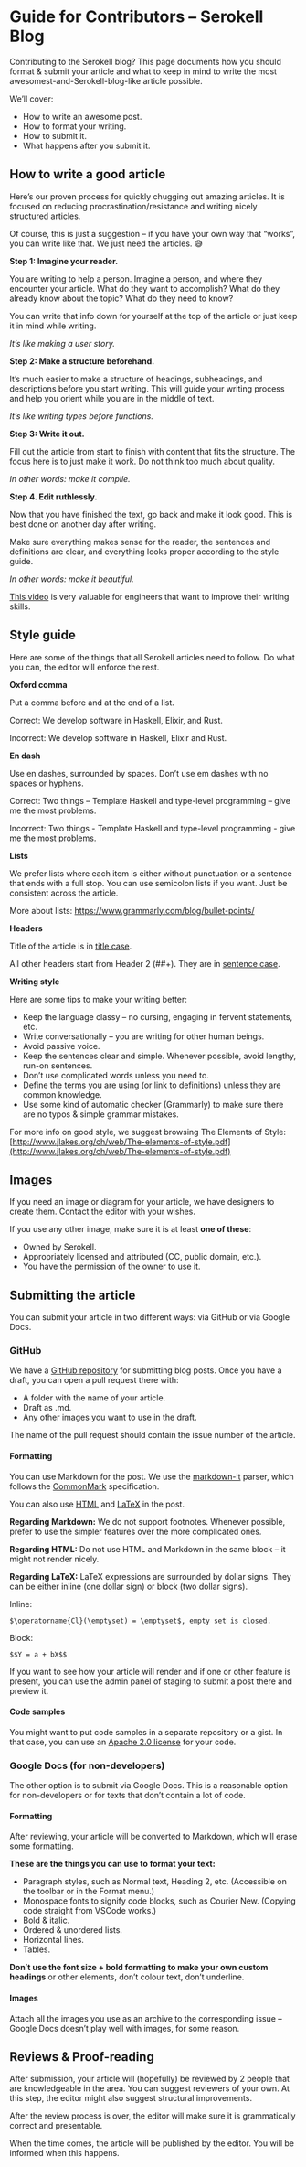 # Guide for Contributors – Serokell Blog

Contributing to the Serokell blog? This page documents how you should format & submit your article and what to keep in mind to write the most awesomest-and-Serokell-blog-like article possible. 

We’ll cover:

* How to write an awesome post.
* How to format your writing. 
* How to submit it. 
* What happens after you submit it.


## How to write a good article

Here’s our proven process for quickly chugging out amazing articles. It is focused on reducing procrastination/resistance and writing nicely structured articles.  

Of course, this is just a suggestion – if you have your own way that “works”, you can write like that. We just need the articles. 😅 

**Step 1: Imagine your reader.**

You are writing to help a person. Imagine a person, and where they encounter your article. What do they want to accomplish? What do they already know about the topic? What do they need to know? 

You can write that info down for yourself at the top of the article or just keep it in mind while writing. 

_It’s like making a user story._  

**Step 2: Make a structure beforehand.**

It’s much easier to make a structure of headings, subheadings, and descriptions before you start writing. This will guide your writing process and help you orient while you are in the middle of text. 

_It’s like writing types before functions._

**Step 3: Write it out.** 

Fill out the article from start to finish with content that fits the structure. The focus here is to just make it work. Do not think too much about quality. 

_In other words: make it compile._ 

**Step 4. Edit ruthlessly.**

Now that you have finished the text, go back and make it look good. This is best done on another day after writing. 

Make sure everything makes sense for the reader, the sentences and definitions are clear, and everything looks proper according to the style guide.  

_In other words: make it beautiful._

[This video](https://www.youtube.com/watch?v=vtIzMaLkCaM) is very valuable for engineers that want to improve their writing skills. 

## Style guide 

Here are some of the things that all Serokell articles need to follow. Do what you can, the editor will enforce the rest. 

**Oxford comma**

Put a comma before and at the end of a list. 

Correct: We develop software in Haskell, Elixir, and Rust.

Incorrect: We develop software in Haskell, Elixir and Rust. 

**En dash**

Use en dashes, surrounded by spaces. Don’t use em dashes with no spaces or hyphens.   

Correct: Two things – Template Haskell and type-level programming – give me the most problems.

Incorrect: Two things - Template Haskell and type-level programming - give me the most problems. 

**Lists**

We prefer lists where each item is either without punctuation or a sentence that ends with a full stop. You can use semicolon lists if you want. Just be consistent across the article. 

More about lists: https://www.grammarly.com/blog/bullet-points/  

**Headers**

Title of the article is in [title case](https://titlecase.com/). 

All other headers start from Header 2 (##+). They are in [sentence case](https://www.thoughtco.com/sentence-case-titles-1691944#:~:text=Sentence%20case%20is%20the%20conventional,the%20standard%20form%20for%20headlines.). 

**Writing style**

Here are some tips to make your writing better: 

* Keep the language classy – no cursing, engaging in fervent statements, etc.  
* Write conversationally – you are writing for other human beings.
* Avoid passive voice.   
* Keep the sentences clear and simple. Whenever possible, avoid lengthy, run-on sentences.
* Don’t use complicated words unless you need to. 
* Define the terms you are using (or link to definitions) unless they are common knowledge. 
* Use some kind of automatic checker (Grammarly) to make sure there are no typos & simple grammar mistakes. 

For more info on good style, we suggest browsing The Elements of Style: [http://www.jlakes.org/ch/web/The-elements-of-style.pdf](http://www.jlakes.org/ch/web/The-elements-of-style.pdf)


## Images

If you need an image or diagram for your article, we have designers to create them. Contact the editor with your wishes. 
 
If you use any other image, make sure it is at least **one of these**:

* Owned by Serokell.
* Appropriately licensed and attributed (CC, public domain, etc.).
* You have the permission of the owner to use it. 

## Submitting the article 

You can submit your article in two different ways: via GitHub or via Google Docs.

### GitHub 

We have a [GitHub repository](https://github.com/serokell/blog-posts) for submitting blog posts. Once you have a draft, you can open a pull request there with: 

* A folder with the name of your article. 
* Draft as .md. 
* Any other images you want to use in the draft.

The name of the pull request should contain the issue number of the article.

#### Formatting

You can use Markdown for the post. We use the [markdown-it](https://github.com/markdown-it/markdown-it) parser, which follows the [CommonMark](https://spec.commonmark.org/0.30/) specification. 

You can also use [HTML](https://www.w3schools.com/html/) and [LaTeX](https://latex-tutorial.com/tutorials/amsmath/) in the post. 

**Regarding Markdown:** We do not support footnotes. Whenever possible, prefer to use the simpler features over the more complicated ones.

**Regarding HTML:** Do not use HTML and Markdown in the same block – it might not render nicely. 

**Regarding LaTeX:** LaTeX expressions are surrounded by dollar signs. They can be either inline (one dollar sign) or block (two dollar signs).

Inline: 

```
$\operatorname{Cl}(\emptyset) = \emptyset$, empty set is closed.
```

Block:

```
$$Y = a + bX$$
```

If you want to see how your article will render and if one or other feature is present, you can use the admin panel of staging to submit a post there and preview it.

#### Code samples

You might want to put code samples in a separate repository or a gist. In that case, you can use an [Apache 2.0 license](https://www.apache.org/licenses/LICENSE-2.0) for your code. 


### Google Docs (for non-developers)

The other option is to submit via Google Docs. This is a reasonable option for non-developers or for texts that don’t contain a lot of code. 

#### Formatting

After reviewing, your article will be converted to Markdown, which will erase some formatting. 

**These are the things you can use to format your text:**

* Paragraph styles, such as Normal text, Heading 2, etc. (Accessible on the toolbar or in the Format menu.) 
* Monospace fonts to signify code blocks, such as Courier New. (Copying code straight from VSCode works.)
* Bold & italic. 
* Ordered & unordered lists.
* Horizontal lines.
* Tables.

**Don’t use the font size + bold formatting to make your own custom headings** or other elements, don’t colour text, don’t underline. 

#### Images

Attach all the images you use as an archive to the corresponding issue – Google Docs doesn’t play well with images, for some reason. 

## Reviews & Proof-reading 

After submission, your article will (hopefully) be reviewed by 2 people that are knowledgeable in the area. You can suggest reviewers of your own. At this step, the editor might also suggest structural improvements.  
 
After the review process is over, the editor will make sure it is grammatically correct and presentable.

When the time comes, the article will be published by the editor. You will be informed when this happens. 
